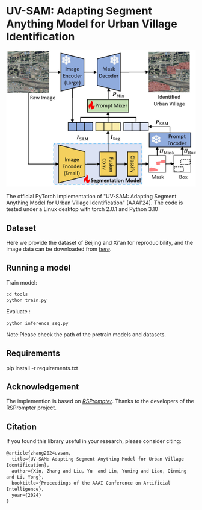 
# UV-SAM: Adapting Segment Anything Model for Urban Village Identification
![OverallFramework](./assets/framework.jpg "Overall framework")

The official PyTorch implementation of "UV-SAM: Adapting Segment Anything Model for Urban Village Identification" (AAAI'24).
The code is tested under a Linux desktop with torch 2.0.1 and Python 3.10
## Dataset
Here we provide the dataset of Beijing and Xi'an for reproducibility, and the image data can be downloaded from *[here](https://drive.google.com/drive/folders/1szict970v0Z7LrY78jPQkNG1UzTHT1gb?usp=sharing)*.


## Running a model


Train model:
  ```
  cd tools
  python train.py 
  ```
  Evaluate :
  ```
  python inference_seg.py
  ```
Note:Please check the path of the pretrain models and datasets.
## Requirements
  pip install -r requirements.txt
## Acknowledgement

The implemention is based on *[RSPrompter](https://github.com/KyanChen/RSPrompter)*. Thanks to the developers of the RSPrompter project.
## Citation
If you found this library useful in your research, please consider citing:

```
@article{zhang2024uvsam,
  title={UV-SAM: Adapting Segment Anything Model for Urban Village Identification},
  author={Xin, Zhang and Liu, Yu  and Lin, Yuming and Liao, Qinming and Li, Yong},
  booktitle={Proceedings of the AAAI Conference on Artificial Intelligence},
  year={2024}
}
```